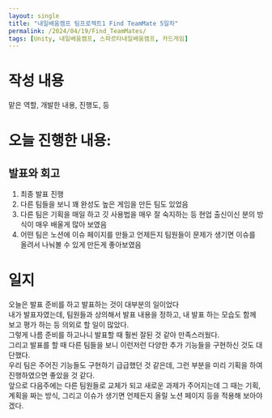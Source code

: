 ```yaml
---
layout: single
title: "내일배움캠프 팀프로젝트1 Find TeamMate 5일차"
permalink: /2024/04/19/Find_TeamMates/
tags: [Unity, 내일배움캠프, 스파르타내일배움캠프, 카드게임]
---
```

# 작성 내용
맡은 역할, 개발한 내용, 진행도, 등

# 오늘 진행한 내용:
## 발표와 회고
1. 최종 발표 진행
2. 다른 팀들을 보니 꽤 완성도 높은 게임을 만든 팀도 있었음
3. 다른 팀은 기획을 매일 하고 깃 사용법을 매우 잘 숙지하는 등 현업 출신이신 분의 방식이 매우 배울게 많아 보였음
4. 어떤 팀은 노션에 이슈 페이지를 만들고 언제든지 팀원들이 문제가 생기면 이슈를 올려서 나눠볼 수 있게 만든게 좋아보였음

# 일지
오늘은 발표 준비를 하고 발표하는 것이 대부분의 일이었다<br>
내가 발표자였는데, 팀원들과 상의해서 발표 내용을 정하고, 내 발표 하는 모습도 함께 보고 평가 하는 등 의외로 할 일이 많았다.<br>
그렇게 나름 준비를 하고나니 발표할 때 훨씬 잘된 것 같아 만족스러웠다.<br>
그리고 발표를 할 때 다른 팀들을 보니 이런저런 다양한 추가 기능들을 구현하신 것도 대단했다.<br>
우리 팀은 주어진 기능들도 구현하기 급급했던 것 같은데, 그런 부분을 미리 기획을 하여 진행하였으면 좋았을 것 같다.<br>
앞으로 다음주에는 다른 팀원들로 교체가 되고 새로운 과제가 주어지는데 그 때는 기획, 계획을 짜는 방식, 그리고 이슈가 생기면 언제든지 올릴 노션 페이지 등을 적용해 보아야겠다.<br>
